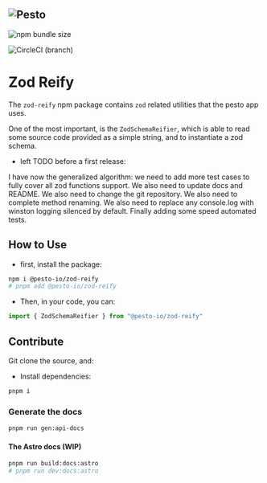 ![Pesto](https://raw.githubusercontent.com/3forges/zod-reify/feature/init-src/n/ci/documentation/images/pesto-icons/32x32.png)
--

![npm bundle size](https://img.shields.io/bundlephobia/min/%403forges%2Fzod-reify?style=for-the-badge&logoColor=%23dc34eb&label=bundle%20size&labelColor=%2334eb3d&color=%23dc34eb)

![CircleCI (branch)](https://img.shields.io/circleci/build/github/3forges/zod-reify/feature%252Finit-src%252Fn%252Fci?style=for-the-badge&labelColor=%2334ebd3&color=%23eb34eb)

# Zod Reify

The `zod-reify` npm package contains `zod` related utilities that the pesto app uses.

One of the most important, is the `ZodSchemaReifier`, which is able to read some source code provided as a simple string, and to instantiate a zod schema.

* left TODO before a first release:

I have now the generalized algorithm: we need to add more test cases to fully cover all zod functions support. We also need to update docs and README. We also need to change the git repository. We also need to complete method renaming. We also need to replace any console.log with winston logging silenced by default. Finally adding some speed automated tests.

## How to Use

* first, install the package:

```bash
npm i @pesto-io/zod-reify
# pnpm add @pesto-io/zod-reify
```

* Then, in your code, you can:

```TypeScript
import { ZodSchemaReifier } from "@pesto-io/zod-reify"


```

## Contribute

Git clone the source, and:

* Install dependencies:

```bash
pnpm i
```

### Generate the docs

```bash
pnpm run gen:api-docs
```

#### The Astro docs (WIP)

```bash
pnpm run build:docs:astro
# pnpm run dev:docs:astro

```